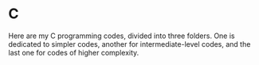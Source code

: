 # C
Here are my C programming codes, divided into three folders. One is dedicated to simpler codes, another for intermediate-level codes, and the last one for codes of higher complexity.
